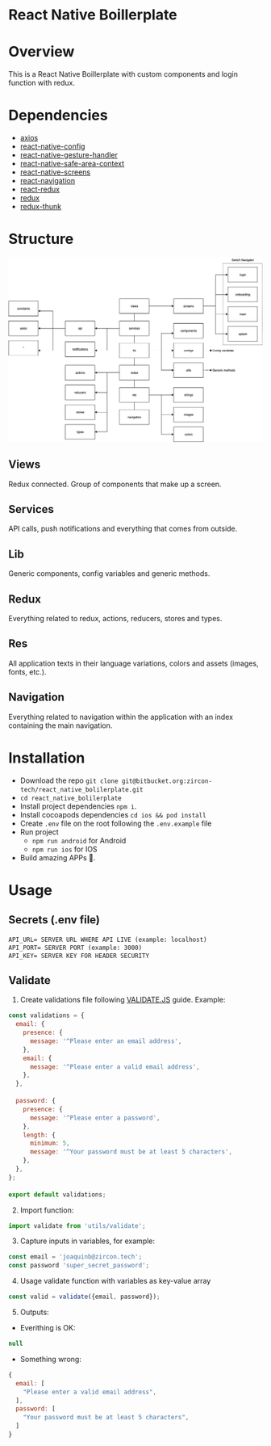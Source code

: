 React Native Boillerplate
====================================

# Overview

This is a React Native Boillerplate with custom components and login function with redux.

# Dependencies

* [axios](https://github.com/axios/axios)
* [react-native-config](https://github.com/luggit/react-native-config)
* [react-native-gesture-handler](https://github.com/software-mansion/react-native-gesture-handler)
* [react-native-safe-area-context](https://github.com/th3rdwave/react-native-safe-area-context)
* [react-native-screens](https://github.com/kmagiera/react-native-screens)
* [react-navigation](https://github.com/react-navigation/react-navigation)
* [react-redux](https://github.com/reduxjs/react-redux)
* [redux](https://github.com/reduxjs/redux)
* [redux-thunk](https://github.com/reduxjs/redux-thunk)

# Structure

![Structure](/structure.jpg)

## Views
Redux connected. Group of components that make up a screen.

## Services
API calls, push notifications and everything that comes from outside.

## Lib
Generic components, config variables and generic methods.

## Redux
Everything related to redux, actions, reducers, stores and types.

## Res
All application texts in their language variations, colors and assets (images, fonts, etc.).

## Navigation
Everything related to navigation within the application with an index containing the main navigation.

# Installation

* Download the repo `git clone git@bitbucket.org:zircon-tech/react_native_bolilerplate.git`
* `cd react_native_bolilerplate`
* Install project dependencies `npm i`.
* Install cocoapods dependencies `cd ios && pod install`
* Create `.env` file on the root following the `.env.example` file
* Run project
  * `npm run android` for Android 
  * `npm run ios` for IOS 
* Build amazing APPs 🚀.

# Usage 

## Secrets (.env file)
```
API_URL= SERVER URL WHERE API LIVE (example: localhost)
API_PORT= SERVER PORT (example: 3000)
API_KEY= SERVER KEY FOR HEADER SECURITY
```

## Validate

1. Create validations file following [VALIDATE.JS](https://validatejs.org/) guide.
Example:
```javascript
const validations = {
  email: {
    presence: {
      message: '^Please enter an email address',
    },
    email: {
      message: '^Please enter a valid email address',
    },
  },

  password: {
    presence: {
      message: '^Please enter a password',
    },
    length: {
      minimum: 5,
      message: '^Your password must be at least 5 characters',
    },
  },
};

export default validations;
```

2. Import function:
```javascript
import validate from 'utils/validate';
```
3. Capture inputs in variables, for example: 
```javascript
const email = 'joaquinb@zircon.tech';
const password 'super_secret_password';
```
4. Usage validate function with variables as key-value array
```javascript
const valid = validate({email, password});
```
5. Outputs:
  - Everithing is OK: 
  ```javascript
  null
  ```
  - Something wrong: 
  ```javascript
  {
    email: [
      "Please enter a valid email address",
    ],
    password: [
      "Your password must be at least 5 characters",
    ]
  }
  ```